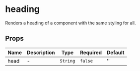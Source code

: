 # heading

Renders a heading of a component with the same styling for all.

## Props

<!-- @vuese:heading:props:start -->
|Name|Description|Type|Required|Default|
|---|---|---|---|---|
|head|-|`String`|`false`|''|

<!-- @vuese:heading:props:end -->


